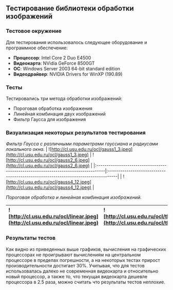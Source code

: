## Тестирование библиотеки обработки изображений ##

### Тестовое окружение ###
Для тестирования использовалось следующее оборудование и программное обеспечение:
  * **Процессор**: Intel Core 2 Duo E4500
  * **Видеокарта**: NVidia GeForce 8500GT
  * **ОС**: Windows Server 2003 64-bit standard edition
  * **Видеодрайвер**: NVIDIA Drivers for WinXP (190.89)

### Тесты ###

Тестировались три метода обработки изображений:
  * Пороговая обработка изображения
  * Линейная комбинация двух изображений
  * Фильтр Гаусса для изображения

### Визуализация некоторых результатов тестирования ###

_Фильтр Гаусса с различными параметрами гауссиана и радиусами локального окна._
| ![http://cl.usu.edu.ru/ocl/gauss1_3.jpeg](http://cl.usu.edu.ru/ocl/gauss1_3.jpeg) | ![http://cl.usu.edu.ru/ocl/gauss2_6.jpeg](http://cl.usu.edu.ru/ocl/gauss2_6.jpeg) |
|:----------------------------------------------------------------------------------|:----------------------------------------------------------------------------------|
| ![http://cl.usu.edu.ru/ocl/gauss4_12.jpeg](http://cl.usu.edu.ru/ocl/gauss4_12.jpeg) |

_Пороговая обработка и линейная комбинация изображений._

| ![http://cl.usu.edu.ru/ocl/linear.jpeg](http://cl.usu.edu.ru/ocl/linear.jpeg) | ![http://cl.usu.edu.ru/ocl/threshold.jpeg](http://cl.usu.edu.ru/ocl/threshold.jpeg) |
|:------------------------------------------------------------------------------|:------------------------------------------------------------------------------------|

### Результаты тестов ###

Как видно из приведенных выше графиков, вычисления на графических процессорах не проигрывают вычислениям на центральном процессоре в пределах погрешности, а на некоторых тестах прирост производительности достигает 30%. Учитывая, что для тестов использовалась далеко не современная видеокарта и относительно новый процессор, а также то, что текущая видеокарта дешевле процессора в 2.5 раза, можно считать что результаты тестов неплохие.
